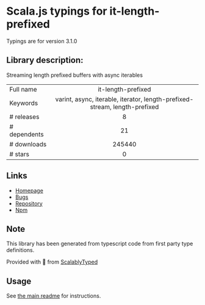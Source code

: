 
# Scala.js typings for it-length-prefixed

Typings are for version 3.1.0

## Library description:
Streaming length prefixed buffers with async iterables

|                    |                 |
| ------------------ | :-------------: |
| Full name          | it-length-prefixed |
| Keywords           | varint, async, iterable, iterator, length-prefixed-stream, length-prefixed |
| # releases         | 8 |
| # dependents       | 21 |
| # downloads        | 245440 |
| # stars            | 0 |

## Links
- [Homepage](https://github.com/alanshaw/it-length-prefixed#readme)
- [Bugs](https://github.com/alanshaw/it-length-prefixed/issues)
- [Repository](https://github.com/alanshaw/it-length-prefixed)
- [Npm](https://www.npmjs.com/package/it-length-prefixed)
    


## Note
This library has been generated from typescript code from first party type definitions.

Provided with :purple_heart: from [ScalablyTyped](https://github.com/oyvindberg/ScalablyTyped)

## Usage
See [the main readme](../../readme.md) for instructions.


